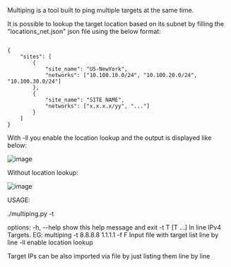 Multiping is a tool built to ping multiple targets at the same time.<br>

It is possible to lookup the target location based on its subnet by filling the "locations_net.json" json file using the below format:<br>

<code>
{
    "sites": [
        {
            "site_name": "US-NewYork",
            "networks": ["10.100.10.0/24", "10.100.20.0/24", "10.100.30.0/24"]
        },
        {
            "site_name": "SITE NAME",
            "networks": ["x.x.x.x/yy", "..."]
        }
    ]
}
</code>

With -ll you enable the location lookup and the output is displayed like below:<br>

![image](https://github.com/diegobernardelli/multiping/assets/152480651/04c425b7-9ade-4948-b7f7-8d04709a2e63)<br>

Without location lookup:<br>

![image](https://github.com/diegobernardelli/multiping/assets/152480651/4c4cafca-dc7d-4b39-9e84-c60e7afbaa41)<br>

USAGE:<br>

./multiping.py -t <list of IPs space separated> <options>

options:
  -h, --help    show this help message and exit
  -t T [T ...]  In line IPv4 Targets. EG: multiping -t 8.8.8.8 1.1.1.1
  -f F          Input file with target list line by line
  -ll           enable location lookup

  Target IPs can be also imported via file by just listing them line by line
